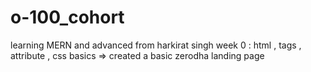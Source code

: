 # o-100_cohort
learning MERN and advanced from harkirat singh
week 0 : html , tags , attribute , css basics 
=> created a basic zerodha landing page 